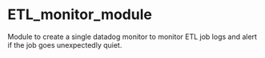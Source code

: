 # ETL_monitor_module

Module to create a single datadog monitor to monitor ETL job logs and alert if the job goes unexpectedly quiet.
